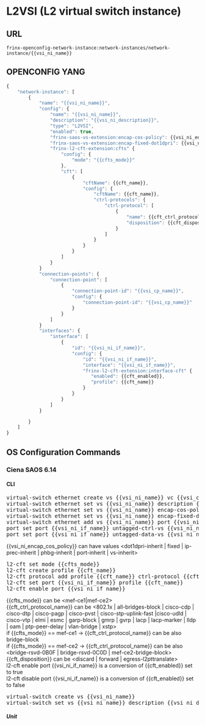 # L2VSI (L2 virtual switch instance)

## URL

```
frinx-openconfig-network-instance:network-instances/network-instance/{{vsi_ni_name}}
```

## OPENCONFIG YANG

```javascript
{
    "network-instance": [
        {
            "name": "{{vsi_ni_name}}",
            "config": {
                "name": "{{vsi_ni_name}}",
                "description": "{{vsi_ni_description}}",
                "type": "L2VSI",
                "enabled": true,
                "frinx-saos-vs-extension:encap-cos-policy": {{vsi_ni_encap_cos_policy}},
                "frinx-saos-vs-extension:encap-fixed-dot1dpri": {{vsi_ni_encap_fixed_dot1dpri}},
                "frinx-l2-cft-extension:cfts" {
                    "config": {
                        "mode": "{{cfts_mode}}"
                    },
                    "cft": [
                        {
                            "cftName": {{cft_name}},
                            "config": {
                                "cftName": {{cft_name}},
                                "ctrl-protocols": {
                                    "ctrl-protocol": [
                                        {
                                            "name": {{cft_ctrl_protocol_name}},
                                            "disposition": {{cft_disposition}}
                                        }
                                    ]
                                }
                            }
                        }
                    ]
                }
            }
            "connection-points": {
                "connection-point": [
                    {
                        "connection-point-id": "{{vsi_cp_name}}",
                        "config": {
                            "connection-point-id": "{{vsi_cp_name}}"
                        } 
                    }
                ]
            }
            "interfaces": {
                "interface": [
                    {
                        "id": "{{vsi_ni_if_name}}",
                        "config": {
                            "id": "{{vsi_ni_if_name}}",
                            "interface": "{{vsi_ni_if_name}}",
                            "frinx-l2-cft-extension:interface-cft" {
                               "enabled": {{cft_enabled}},
                               "profile": {{cft_name}}
                            }
                        } 
                    }
                ]
            }

        }
    ]
}
```

## OS Configuration Commands

### Ciena SAOS 6.14

#### CLI

<pre>
virtual-switch ethernet create vs {{vsi_ni_name}} vc {{vsi_cp_name}}
virtual-switch ethernet set vs {{vsi_ni_name}} description {{vsi_ni_description}}
virtual-switch ethernet set vs {{vsi_ni_name}} encap-cos-policy {{vsi_ni_encap_cos_policy}}
virtual-switch ethernet set vs {{vsi_ni_name}} encap-fixed-dot1dpri {{vsi_ni_encap_fixed_dot1dpri}}
virtual-switch ethernet add vs {{vsi_ni_name}} port {{vsi_ni_if_name}}
port set port {{vsi_ni_if_name}} untagged-ctrl-vs {{vsi_ni_name}}
port set port {{vsi_ni_if_name}} untagged-data-vs {{vsi_ni_name}}
</pre>

{{vsi_ni_encap_cos_policy}} can have values <dot1dpri-inherit | fixed | ip-prec-inherit | phbg-inherit | port-inherit | vs-inherit>  

<pre>
l2-cft set mode {{cfts_mode}}
l2-cft create profile {{cft_name}}
l2-cft protocol add profile {{cft_name}} ctrl-protocol {{cft_ctrl_protocol_name}} untagged-disposition {{cft_disposition}}
l2-cft set port {{vsi_ni_if_name}} profile {{cft_name}}
l2-cft enable port {{vsi_ni_if_name}}
</pre>

{{cfts_mode}} can be <mef-ce1|mef-ce2>  
{{cft_ctrl_protocol_name}} can be <802.1x | all-bridges-block | cisco-cdp | 
cisco-dtp | cisco-pagp | cisco-pvst | cisco-stp-uplink-fast |cisco-udld | 
cisco-vtp | elmi | esmc | garp-block | gmrp | gvrp | lacp | lacp-marker | 
lldp | oam | ptp-peer-delay | vlan-bridge | xstp>  
if {{cfts_mode}} ==  mef-ce1 -> {{cft_ctrl_protocol_name}} can be also bridge-block  
if {{cfts_mode}} ==  mef-ce2 -> {{cft_ctrl_protocol_name}} can be also <bridge-rsvd-0B0F |
bridge-rsvd-0C0D | mef-ce2-bridge-block>  
{{cft_disposition}} can be <discard | forward | egress-l2pttranslate>  
l2-cft enable port {{vsi_ni_if_name}} is a conversion of {{cft_enabled}} set to true  
l2-cft disable port {{vsi_ni_if_name}} is a conversion of {{cft_enabled}} set to false

<pre>
virtual-switch create vs {{vsi_ni_name}}
virtual-switch set vs {{vsi_ni_name}} description {{vsi_ni_description}}
</pre>

##### Unit

